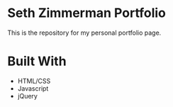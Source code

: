 # Seth Zimmerman Portfolio
This is the repository for my personal portfolio page.

# Built With
* HTML/CSS
* Javascript
* jQuery
